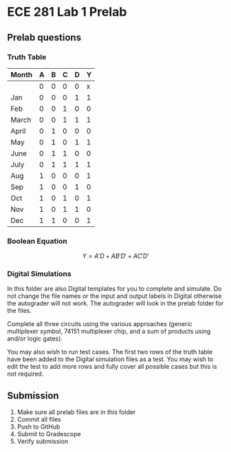 # ECE 281 Lab 1 Prelab

## Prelab questions

### Truth Table

| Month | A | B | C | D | Y |
|-------|---|---|---|---|---|
|       | 0 | 0 | 0 | 0 | x |
| Jan   | 0 | 0 | 0 | 1 | 1 |
| Feb   | 0 | 0 | 1 | 0 | 0 |
| March | 0 | 0 | 1 | 1 | 1 |
| April | 0 | 1 | 0 | 0 | 0 |
| May   | 0 | 1 | 0 | 1 | 1 |
| June  | 0 | 1 | 1 | 0 | 0 |
| July  | 0 | 1 | 1 | 1 | 1 |
| Aug   | 1 | 0 | 0 | 0 | 1 |
| Sep   | 1 | 0 | 0 | 1 | 0 |
| Oct   | 1 | 0 | 1 | 0 | 1 |
| Nov   | 1 | 0 | 1 | 1 | 0 |
| Dec   | 1 | 1 | 0 | 0 | 1 |

### Boolean Equation

$$
Y = A'D + AB'D' + AC'D'
$$

### Digital Simulations

In this folder are also Digital templates for you to complete and simulate.  Do not change the file names or the input and output labels in Digital otherwise the autograder will not work.  The autograder will look in the prelab folder for the files.

Complete all three circuits using the various approaches (generic multiplexer symbol, 74151 multiplexer chip, and a sum of products using and/or logic gates).

You may also wish to run test cases.  The first two rows of the truth table have been added to the Digital simulation files as a test.  You may wish to edit the test to add more rows and fully cover all possible cases but this is not required.

## Submission

1. Make sure all prelab files are in this folder
2. Commit all files
3. Push to GitHub
4. Submit to Gradescope
5. Verify submission
